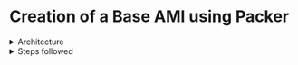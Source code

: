 # Creation of a Base AMI using Packer

<details>
  <summary>Architecture</summary>
  <img src="./Images/one.png">
</details>

<details>
  <summary>Steps followed</summary>
    <details><summary>Create Gitlab repository</summary>
    1. Create Gitlab Group & Project
    
    ![Untitled](https://s3-us-west-2.amazonaws.com/secure.notion-static.com/c47b3329-2888-4c1f-b29a-8554e42006ec/Untitled.png)
    
    ![Untitled](https://s3-us-west-2.amazonaws.com/secure.notion-static.com/0dee62a4-bd9c-42c5-8285-2db2f7b267e6/Untitled.png)
    
    1. Create Environment based branching strategy
    
    ![Untitled](https://s3-us-west-2.amazonaws.com/secure.notion-static.com/3a8741d9-bd36-42dc-baf0-9304060c2516/Untitled.png)
    
    1. Assign roles
    
    ![Untitled](https://s3-us-west-2.amazonaws.com/secure.notion-static.com/c199dcd4-0ffa-4601-9e9f-b95ded2c51e0/Untitled.png)
    
    1. Protect the branches.
        
        ![Untitled](https://s3-us-west-2.amazonaws.com/secure.notion-static.com/cbdf7188-37bf-4fd8-980b-48d1cfb47768/Untitled.png)
  </details>      
- Launch an EC2
    - We can launch this EC2 manually from AWS Console or via Terraform 
    (I chose Terraform)
    - So I will be generating terraform code in my laptop and provision an EC2 on AWS
- Installations
    - Install Jenkins on this EC2 because:
        
        Because we are using Jenkins as an automation tool. It will pick the code from VCS and with help of pipelines, it will build the AMI on AWS
        
        - What else Jenkins need?
            
            It needs Java to run Jenkins.
            
        - Installation steps:
            - sudo apt update
            - sudo apt install openjdk-11-jdk
            - java --version
            - wget -p -O - https://pkg.jenkins.io/debian/jenkins.io.key | sudo apt-key add -
            - sudo sh -c 'echo deb http://pkg.jenkins.io/debian-stable binary/ > /etc/apt/sources.list.d/jenkins.list'
            - sudo apt update
            - sudo apt install jenkins
            - sudo systemctl status jenkins
            - sudo systemctl start jenkins
    - Install Packer on this EC2 (only from the installation steps below), because:
        - Because we are using Hashicorp Packer to *automate* building AMI with Jenkins Pipeline.
        - So wherever Jenkins is installed, in the same machine Packer should be available
        - Installation steps:
            - install wget of you dont have
            - wget https://releases.hashicorp.com/packer/1.9.1/packer_1.9.1_linux_amd64.zip
            - unzip packer_1.9.1_linux_amd64.zip
            - packer always goes to environmnet path variable /usr/local/sbin/packer
                - From this location you need to execute ./packer
                - But from other locations commands will not work
            - Thats why we need to set environment variable
                - go to location where packer is downloaded
                - cp packer /usr/local/sbin/
    - Install Git
        
        In order to clone the git repository
        
    - Install awscli and configure AWS
        
        ```yaml
        sudo apt install awscli -y
        ```
        
        Run:    aws configure
        
        Provide AWS Access key and Secret Key and select the region which you want to build your ami.
        
- Packer configuration
    
    ![Untitled](https://s3-us-west-2.amazonaws.com/secure.notion-static.com/dbc266d4-05a5-4014-b6c4-ce5bee2c0432/Untitled.png)
    
    ![Untitled](https://s3-us-west-2.amazonaws.com/secure.notion-static.com/2da88c85-f23b-4195-9e6f-a2d9c23786ce/Untitled.png)
    
- Provisioner.sh
    
    ![Untitled](https://s3-us-west-2.amazonaws.com/secure.notion-static.com/898cb815-ab6c-4209-9290-7b37a3384e69/Untitled.png)
    
- Launch Jenkins and Create a Pipeline with following stages
    
    We are going to write the pipeline in Jenkinsfile. And the Jenkinsfile contains:
    
    1. Git checkout
        - It picks the code from VCS where our Packer code and Playbook is present.
        
        ![Untitled](https://s3-us-west-2.amazonaws.com/secure.notion-static.com/0f6c8f47-64cd-4154-89e3-1e4adae546f3/Untitled.png)
        
    2. Build AMI
        - It will run Packer commands integrating with Shell Module to build AMI.
        
        ![Untitled](https://s3-us-west-2.amazonaws.com/secure.notion-static.com/e9eb6d24-8d10-4956-90e6-dd4a41d48ea2/Untitled.png)
        
        ![24.07.2023_21.59.55_REC.png](https://s3-us-west-2.amazonaws.com/secure.notion-static.com/8411188b-584b-4dd5-8a24-51c57cfd5949/24.07.2023_21.59.55_REC.png)
        
- See the ami on AWS Console
    
    ![Untitled](https://s3-us-west-2.amazonaws.com/secure.notion-static.com/e0bee9bb-c1f5-4937-a19c-16e88c945ceb/Untitled.png)
</details>

